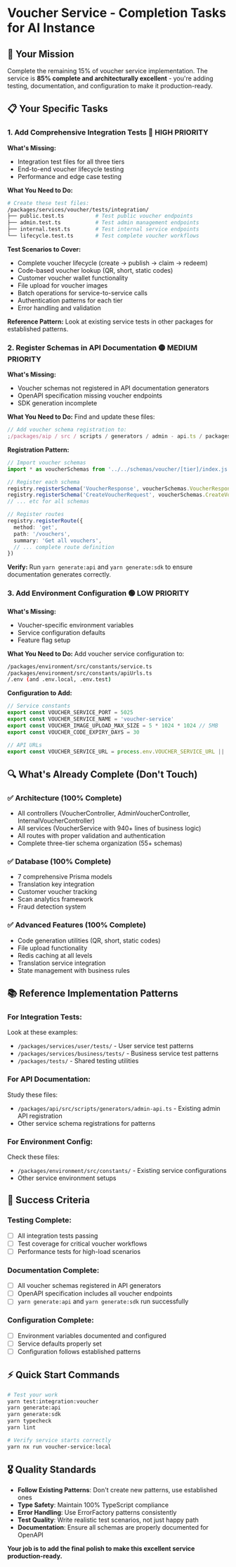 # Voucher Service - Completion Tasks for AI Instance

## 🎯 **Your Mission**

Complete the remaining 15% of voucher service implementation. The service is **85% complete and architecturally excellent** - you're adding testing, documentation, and configuration to make it production-ready.

## 📋 **Your Specific Tasks**

### **1. Add Comprehensive Integration Tests** 🔴 HIGH PRIORITY

**What's Missing:**

- Integration test files for all three tiers
- End-to-end voucher lifecycle testing
- Performance and edge case testing

**What You Need to Do:**

```bash
# Create these test files:
/packages/services/voucher/tests/integration/
├── public.test.ts          # Test public voucher endpoints
├── admin.test.ts           # Test admin management endpoints
├── internal.test.ts        # Test internal service endpoints
└── lifecycle.test.ts       # Test complete voucher workflows
```

**Test Scenarios to Cover:**

- Complete voucher lifecycle (create → publish → claim → redeem)
- Code-based voucher lookup (QR, short, static codes)
- Customer voucher wallet functionality
- File upload for voucher images
- Batch operations for service-to-service calls
- Authentication patterns for each tier
- Error handling and validation

**Reference Pattern:** Look at existing service tests in other packages for established patterns.

### **2. Register Schemas in API Documentation** 🟡 MEDIUM PRIORITY

**What's Missing:**

- Voucher schemas not registered in API documentation generators
- OpenAPI specification missing voucher endpoints
- SDK generation incomplete

**What You Need to Do:**
Find and update these files:

```typescript
// Add voucher schema registration to:
;/packages/aip / src / scripts / generators / admin - api.ts / packages / api / src / scripts / generators / public - api.ts / packages / api / src / scripts / generators / internal - api.ts
```

**Registration Pattern:**

```typescript
// Import voucher schemas
import * as voucherSchemas from '../../schemas/voucher/[tier]/index.js'

// Register each schema
registry.registerSchema('VoucherResponse', voucherSchemas.VoucherResponse)
registry.registerSchema('CreateVoucherRequest', voucherSchemas.CreateVoucherRequest)
// ... etc for all schemas

// Register routes
registry.registerRoute({
  method: 'get',
  path: '/vouchers',
  summary: 'Get all vouchers',
  // ... complete route definition
})
```

**Verify:** Run `yarn generate:api` and `yarn generate:sdk` to ensure documentation generates correctly.

### **3. Add Environment Configuration** 🟢 LOW PRIORITY

**What's Missing:**

- Voucher-specific environment variables
- Service configuration defaults
- Feature flag setup

**What You Need to Do:**
Add voucher service configuration to:

```bash
/packages/environment/src/constants/service.ts
/packages/environment/src/constants/apiUrls.ts
/.env (and .env.local, .env.test)
```

**Configuration to Add:**

```typescript
// Service constants
export const VOUCHER_SERVICE_PORT = 5025
export const VOUCHER_SERVICE_NAME = 'voucher-service'
export const VOUCHER_IMAGE_UPLOAD_MAX_SIZE = 5 * 1024 * 1024 // 5MB
export const VOUCHER_CODE_EXPIRY_DAYS = 30

// API URLs
export const VOUCHER_SERVICE_URL = process.env.VOUCHER_SERVICE_URL || 'http://localhost:5025'
```

## 🔍 **What's Already Complete (Don't Touch)**

### ✅ **Architecture** (100% Complete)

- All controllers (VoucherController, AdminVoucherController, InternalVoucherController)
- All services (VoucherService with 940+ lines of business logic)
- All routes with proper validation and authentication
- Complete three-tier schema organization (55+ schemas)

### ✅ **Database** (100% Complete)

- 7 comprehensive Prisma models
- Translation key integration
- Customer voucher tracking
- Scan analytics framework
- Fraud detection system

### ✅ **Advanced Features** (100% Complete)

- Code generation utilities (QR, short, static codes)
- File upload functionality
- Redis caching at all levels
- Translation service integration
- State management with business rules

## 📚 **Reference Implementation Patterns**

### **For Integration Tests:**

Look at these examples:

- `/packages/services/user/tests/` - User service test patterns
- `/packages/services/business/tests/` - Business service test patterns
- `/packages/tests/` - Shared testing utilities

### **For API Documentation:**

Study these files:

- `/packages/api/src/scripts/generators/admin-api.ts` - Existing admin API registration
- Other service schema registrations for patterns

### **For Environment Config:**

Check these files:

- `/packages/environment/src/constants/` - Existing service configurations
- Other service environment setups

## 🎯 **Success Criteria**

### **Testing Complete:**

- [ ] All integration tests passing
- [ ] Test coverage for critical voucher workflows
- [ ] Performance tests for high-load scenarios

### **Documentation Complete:**

- [ ] All voucher schemas registered in API generators
- [ ] OpenAPI specification includes all voucher endpoints
- [ ] `yarn generate:api` and `yarn generate:sdk` run successfully

### **Configuration Complete:**

- [ ] Environment variables documented and configured
- [ ] Service defaults properly set
- [ ] Configuration follows established patterns

## ⚡ **Quick Start Commands**

```bash
# Test your work
yarn test:integration:voucher
yarn generate:api
yarn generate:sdk
yarn typecheck
yarn lint

# Verify service starts correctly
yarn nx run voucher-service:local
```

## 🎖️ **Quality Standards**

- **Follow Existing Patterns**: Don't create new patterns, use established ones
- **Type Safety**: Maintain 100% TypeScript compliance
- **Error Handling**: Use ErrorFactory patterns consistently
- **Test Quality**: Write realistic test scenarios, not just happy path
- **Documentation**: Ensure all schemas are properly documented for OpenAPI

**Your job is to add the final polish to make this excellent service production-ready.**
